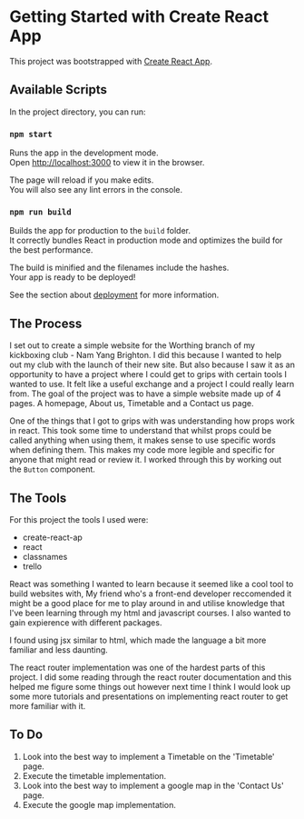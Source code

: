# Getting Started with Create React App

This project was bootstrapped with [Create React App](https://github.com/facebook/create-react-app).

## Available Scripts

In the project directory, you can run:

### `npm start`

Runs the app in the development mode.\
Open [http://localhost:3000](http://localhost:3000) to view it in the browser.

The page will reload if you make edits.\
You will also see any lint errors in the console.

### `npm run build`

Builds the app for production to the `build` folder.\
It correctly bundles React in production mode and optimizes the build for the best performance.

The build is minified and the filenames include the hashes.\
Your app is ready to be deployed!

See the section about [deployment](https://facebook.github.io/create-react-app/docs/deployment) for more information.

## The Process

I set out to create a simple website for the Worthing branch of my kickboxing club - Nam Yang Brighton. I did this because I wanted to help out my club with the launch of their new site. But also because I saw it as an opportunity to have a project where I could get to grips with certain tools I wanted to use. It felt like a useful exchange and a project I could really learn from. The goal of the project was to have a simple website made up of 4 pages. A homepage, About us, Timetable and a Contact us page. 

One of the things that I got to grips with was understanding how props work in react. This took some time to understand that whilst props could be called anything when using them, it makes sense to use specific words when defining them. This makes my code more legible and specific for anyone that might read or review it. I worked through this by working out the `Button` component.

## The Tools

For this project the tools I used were: 
- create-react-ap
- react
- classnames
- trello 

React was something I wanted to learn because it seemed like a cool tool to build websites with, My friend who's a front-end developer reccomended it might be a good place for me to play around in and utilise knowledge that I've been learning through my html and javascript courses. I also wanted to gain expierence with different packages. 

I found using jsx similar to html, which made the language a bit more familiar and less daunting. 

The react router implementation was one of the hardest parts of this project. I did some reading through the react router documentation and this helped me figure some things out however next time I think I would look up some more tutorials and presentations on implementing react router to get more familiar with it. 

## To Do 

1. Look into the best way to implement a Timetable on the 'Timetable' page. 
2. Execute the timetable implementation. 
3. Look into the best way to implement a google map in the 'Contact Us' page. 
4. Execute the google map implementation. 
